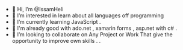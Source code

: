 - 👋 Hi, I’m @IssamHeli
- 👀 I’m interested in learn about all languages off programming 
- 🌱 I’m currently learning JavaScript   .
- 💞️ I'm already good with ado.net , xamarin forms , asp.net with c# . 
- 💞️ I’m looking to collaborate on Any Project  or  Work That give the opportunity to improve own skills . .

<!---
humblmen is a ✨ special ✨ repository because its `README.md` (this file) appears on your GitHub profile.
You can click the Preview link to take a look at your changes.
--->
